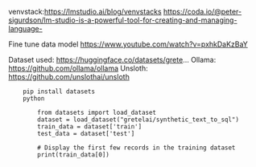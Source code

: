 venvstack:https://lmstudio.ai/blog/venvstacks
https://coda.io/@peter-sigurdson/lm-studio-is-a-powerful-tool-for-creating-and-managing-language-

Fine tune data model
	https://www.youtube.com/watch?v=pxhkDaKzBaY

Dataset used: https://huggingface.co/datasets/grete...
Ollama: https://github.com/ollama/ollama
Unsloth: https://github.com/unslothai/unsloth

		pip install datasets
		python
			
			from datasets import load_dataset
			dataset = load_dataset("gretelai/synthetic_text_to_sql")
			train_data = dataset['train']
			test_data = dataset['test']

			# Display the first few records in the training dataset
			print(train_data[0])
